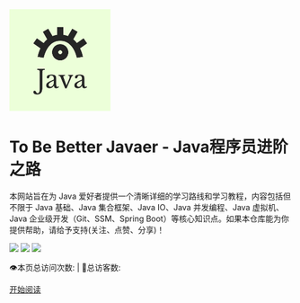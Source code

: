 <div class="cover-main"><img width="180px" src="images/logo.png">

<h1 id="toBeBetterJavaer">
<a><span>To Be Better Javaer  -  Java程序员进阶之路</span></a>
</h1>

<span>本网站旨在为 Java 爱好者提供一个清晰详细的学习路线和学习教程，内容包括但不限于 Java 基础、Java 集合框架、Java IO、Java 并发编程、Java 虚拟机、Java 企业级开发（Git、SSM、Spring Boot）等核心知识点。如果本仓库能为你提供帮助，请给予支持(关注、点赞、分享)！</span>

![](https://img.shields.io/badge/version-v1.0.0-green.svg) ![](https://img.shields.io/badge/author-沉默王二-yellow.svg) ![](https://img.shields.io/badge/license-GPL-blue.svg)


<span id="busuanzi_container_site_pv" style="display: inline;">
    👁️本页总访问次数:<span id="busuanzi_value_site_pv"></span> 
</span>
<span id="busuanzi_container_site_uv" style="display: inline;"> 
    | 🧑总访客数: <span id="busuanzi_value_site_uv"></span>
</span>


<a href="#README">开始阅读</a></p></div><div class="mask"></div></section>
